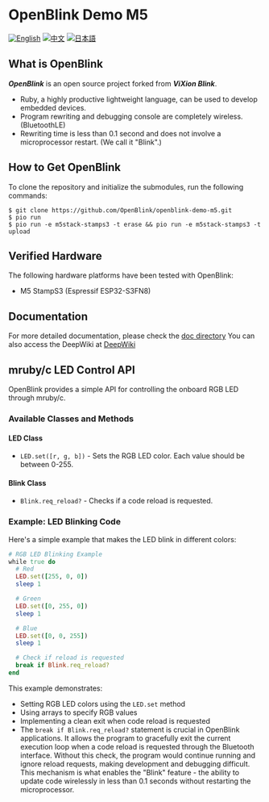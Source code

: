 # OpenBlink Demo M5

[![English](https://img.shields.io/badge/language-English-blue.svg)](README.md)
[![中文](https://img.shields.io/badge/language-中文-red.svg)](README.zh-CN.md)
[![日本語](https://img.shields.io/badge/language-日本語-green.svg)](README.ja.md)

## What is OpenBlink

**_OpenBlink_** is an open source project forked from **_ViXion Blink_**.

- Ruby, a highly productive lightweight language, can be used to develop embedded devices.
- Program rewriting and debugging console are completely wireless. (BluetoothLE)
- Rewriting time is less than 0.1 second and does not involve a microprocessor restart. (We call it "Blink".)

## How to Get OpenBlink

To clone the repository and initialize the submodules, run the following commands:

```console
$ git clone https://github.com/OpenBlink/openblink-demo-m5.git
$ pio run
$ pio run -e m5stack-stamps3 -t erase && pio run -e m5stack-stamps3 -t upload
```

## Verified Hardware

The following hardware platforms have been tested with OpenBlink:

- M5 StampS3 (Espressif ESP32-S3FN8)

## Documentation

For more detailed documentation, please check the [doc directory](./doc)
You can also access the DeepWiki at [DeepWiki](https://deepwiki.com/OpenBlink/openblink-demo-m5)

## mruby/c LED Control API

OpenBlink provides a simple API for controlling the onboard RGB LED through mruby/c.

### Available Classes and Methods

#### LED Class

- `LED.set([r, g, b])` - Sets the RGB LED color. Each value should be between 0-255.

#### Blink Class

- `Blink.req_reload?` - Checks if a code reload is requested.

### Example: LED Blinking Code

Here's a simple example that makes the LED blink in different colors:

```ruby
# RGB LED Blinking Example
while true do
  # Red
  LED.set([255, 0, 0])
  sleep 1

  # Green
  LED.set([0, 255, 0])
  sleep 1

  # Blue
  LED.set([0, 0, 255])
  sleep 1

  # Check if reload is requested
  break if Blink.req_reload?
end
```

This example demonstrates:

- Setting RGB LED colors using the `LED.set` method
- Using arrays to specify RGB values
- Implementing a clean exit when code reload is requested
- The `break if Blink.req_reload?` statement is crucial in OpenBlink applications. It allows the program to gracefully exit the current execution loop when a code reload is requested through the Bluetooth interface. Without this check, the program would continue running and ignore reload requests, making development and debugging difficult. This mechanism is what enables the "Blink" feature - the ability to update code wirelessly in less than 0.1 seconds without restarting the microprocessor.
